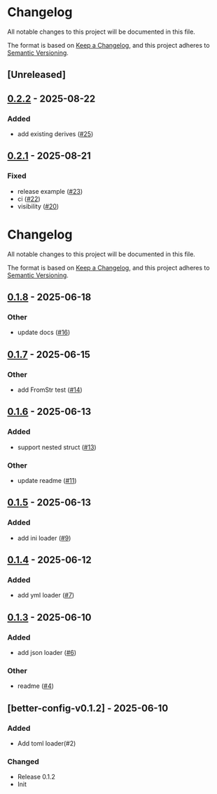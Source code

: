 # Changelog

All notable changes to this project will be documented in this file.

The format is based on [Keep a Changelog](https://keepachangelog.com/en/1.0.0/),
and this project adheres to [Semantic Versioning](https://semver.org/spec/v2.0.0.html).

## [Unreleased]

## [0.2.2](https://github.com/bingryan/better-config-rs/compare/better-config-v0.2.1...better-config-v0.2.2) - 2025-08-22

### Added

- add existing derives ([#25](https://github.com/bingryan/better-config-rs/pull/25))

## [0.2.1](https://github.com/bingryan/better-config-rs/compare/better-config-v0.2.0...better-config-v0.2.1) - 2025-08-21

### Fixed

- release example ([#23](https://github.com/bingryan/better-config-rs/pull/23))
- ci ([#22](https://github.com/bingryan/better-config-rs/pull/22))
- visibility ([#20](https://github.com/bingryan/better-config-rs/pull/20))
# Changelog

All notable changes to this project will be documented in this file.

The format is based on [Keep a Changelog](https://keepachangelog.com/en/1.0.0/),
and this project adheres to [Semantic Versioning](https://semver.org/spec/v2.0.0.html).

## [0.1.8](https://github.com/bingryan/better-config-rs/compare/better-config-v0.1.7...better-config-v0.1.8) - 2025-06-18

### Other

- update docs ([#16](https://github.com/bingryan/better-config-rs/pull/16))

## [0.1.7](https://github.com/bingryan/better-config-rs/compare/better-config-v0.1.6...better-config-v0.1.7) - 2025-06-15

### Other

- add FromStr test ([#14](https://github.com/bingryan/better-config-rs/pull/14))

## [0.1.6](https://github.com/bingryan/better-config-rs/compare/better-config-v0.1.5...better-config-v0.1.6) - 2025-06-13

### Added

- support nested struct ([#13](https://github.com/bingryan/better-config-rs/pull/13))

### Other

- update readme ([#11](https://github.com/bingryan/better-config-rs/pull/11))

## [0.1.5](https://github.com/bingryan/better-config-rs/compare/better-config-v0.1.4...better-config-v0.1.5) - 2025-06-13

### Added

- add ini loader ([#9](https://github.com/bingryan/better-config-rs/pull/9))

## [0.1.4](https://github.com/bingryan/better-config-rs/compare/better-config-v0.1.3...better-config-v0.1.4) - 2025-06-12

### Added

- add yml loader ([#7](https://github.com/bingryan/better-config-rs/pull/7))

## [0.1.3](https://github.com/bingryan/better-config-rs/compare/better-config-v0.1.2...better-config-v0.1.3) - 2025-06-10

### Added

- add json loader ([#6](https://github.com/bingryan/better-config-rs/pull/6))

### Other

- readme ([#4](https://github.com/bingryan/better-config-rs/pull/4))

## [better-config-v0.1.2] - 2025-06-10

### Added

-   Add toml loader(#2)

### Changed

-   Release 0.1.2
-   Init
